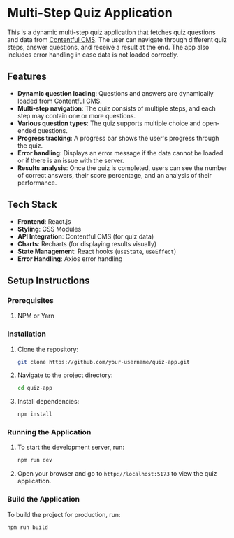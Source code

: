 # Multi-Step Quiz Application

This is a dynamic multi-step quiz application that fetches quiz questions and data from [Contentful CMS](https://www.contentful.com/). The user can navigate through different quiz steps, answer questions, and receive a result at the end. The app also includes error handling in case data is not loaded correctly.

## Features

- **Dynamic question loading**: Questions and answers are dynamically loaded from Contentful CMS.
- **Multi-step navigation**: The quiz consists of multiple steps, and each step may contain one or more questions.
- **Various question types**: The quiz supports multiple choice and open-ended questions.
- **Progress tracking**: A progress bar shows the user's progress through the quiz.
- **Error handling**: Displays an error message if the data cannot be loaded or if there is an issue with the server.
- **Results analysis**: Once the quiz is completed, users can see the number of correct answers, their score percentage, and an analysis of their performance.

## Tech Stack

- **Frontend**: React.js
- **Styling**: CSS Modules
- **API Integration**: Contentful CMS (for quiz data)
- **Charts**: Recharts (for displaying results visually)
- **State Management**: React hooks (`useState`, `useEffect`)
- **Error Handling**: Axios error handling

## Setup Instructions

### Prerequisites

1. NPM or Yarn

### Installation

1. Clone the repository:

   ```bash
   git clone https://github.com/your-username/quiz-app.git
   ```

2. Navigate to the project directory:

   ```bash
   cd quiz-app
   ```

3. Install dependencies:

   ```bash
   npm install
   ```

### Running the Application

1. To start the development server, run:

   ```bash
   npm run dev
   ```

2. Open your browser and go to `http://localhost:5173` to view the quiz application.

### Build the Application

To build the project for production, run:

```bash
npm run build
```
